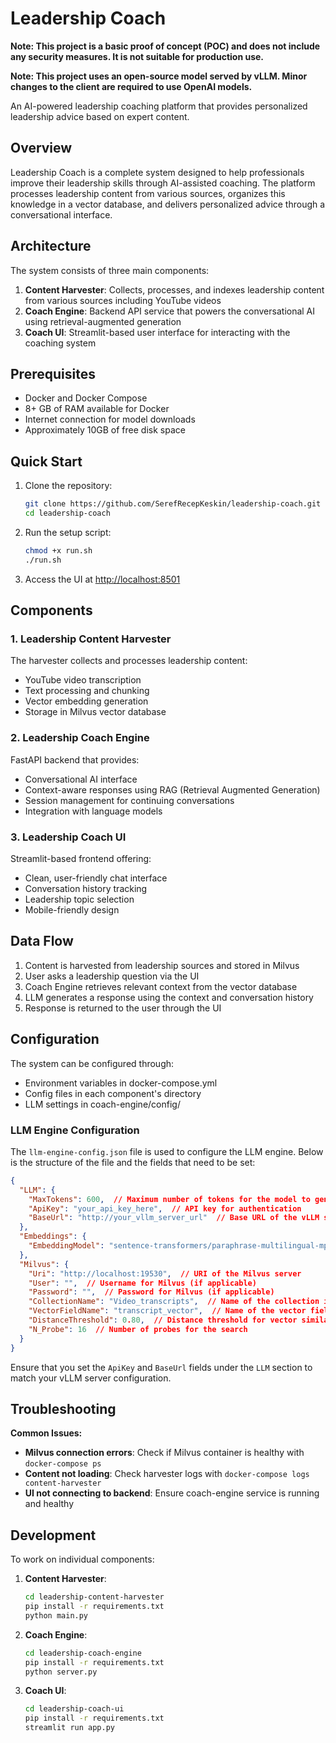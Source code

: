 # Leadership Coach

**Note: This project is a basic proof of concept (POC) and does not include any security measures. It is not suitable for production use.**

**Note: This project uses an open-source model served by vLLM. Minor changes to the client are required to use OpenAI models.**

An AI-powered leadership coaching platform that provides personalized leadership advice based on expert content.

## Overview

Leadership Coach is a complete system designed to help professionals improve their leadership skills through AI-assisted coaching. The platform processes leadership content from various sources, organizes this knowledge in a vector database, and delivers personalized advice through a conversational interface.

## Architecture

The system consists of three main components:

1. **Content Harvester**: Collects, processes, and indexes leadership content from various sources including YouTube videos
2. **Coach Engine**: Backend API service that powers the conversational AI using retrieval-augmented generation
3. **Coach UI**: Streamlit-based user interface for interacting with the coaching system

## Prerequisites

- Docker and Docker Compose
- 8+ GB of RAM available for Docker
- Internet connection for model downloads
- Approximately 10GB of free disk space

## Quick Start

1. Clone the repository:
   ```bash
   git clone https://github.com/SerefRecepKeskin/leadership-coach.git
   cd leadership-coach
   ```

2. Run the setup script:
   ```bash
   chmod +x run.sh
   ./run.sh
   ```

3. Access the UI at [http://localhost:8501](http://localhost:8501)

## Components

### 1. Leadership Content Harvester

The harvester collects and processes leadership content:
- YouTube video transcription
- Text processing and chunking
- Vector embedding generation
- Storage in Milvus vector database

### 2. Leadership Coach Engine

FastAPI backend that provides:
- Conversational AI interface
- Context-aware responses using RAG (Retrieval Augmented Generation)
- Session management for continuing conversations
- Integration with language models

### 3. Leadership Coach UI

Streamlit-based frontend offering:
- Clean, user-friendly chat interface
- Conversation history tracking
- Leadership topic selection
- Mobile-friendly design

## Data Flow

1. Content is harvested from leadership sources and stored in Milvus
2. User asks a leadership question via the UI
3. Coach Engine retrieves relevant context from the vector database
4. LLM generates a response using the context and conversation history
5. Response is returned to the user through the UI

## Configuration

The system can be configured through:
- Environment variables in docker-compose.yml
- Config files in each component's directory
- LLM settings in coach-engine/config/

### LLM Engine Configuration

The `llm-engine-config.json` file is used to configure the LLM engine. Below is the structure of the file and the fields that need to be set:

```json
{
  "LLM": {
    "MaxTokens": 600,  // Maximum number of tokens for the model to generate
    "ApiKey": "your_api_key_here",  // API key for authentication
    "BaseUrl": "http://your_vllm_server_url"  // Base URL of the vLLM server
  },
  "Embeddings": {
    "EmbeddingModel": "sentence-transformers/paraphrase-multilingual-mpnet-base-v2"  // Model used for generating embeddings
  },
  "Milvus": {
    "Uri": "http://localhost:19530",  // URI of the Milvus server
    "User": "",  // Username for Milvus (if applicable)
    "Password": "",  // Password for Milvus (if applicable)
    "CollectionName": "Video_transcripts",  // Name of the collection in Milvus
    "VectorFieldName": "transcript_vector",  // Name of the vector field in the collection
    "DistanceThreshold": 0.80,  // Distance threshold for vector similarity search
    "N_Probe": 16  // Number of probes for the search
  }
}
```

Ensure that you set the `ApiKey` and `BaseUrl` fields under the `LLM` section to match your vLLM server configuration.

## Troubleshooting

**Common Issues:**

- **Milvus connection errors**: Check if Milvus container is healthy with `docker-compose ps`
- **Content not loading**: Check harvester logs with `docker-compose logs content-harvester`
- **UI not connecting to backend**: Ensure coach-engine service is running and healthy

## Development

To work on individual components:

1. **Content Harvester**:
   ```bash
   cd leadership-content-harvester
   pip install -r requirements.txt
   python main.py
   ```

2. **Coach Engine**:
   ```bash
   cd leadership-coach-engine
   pip install -r requirements.txt
   python server.py
   ```

3. **Coach UI**:
   ```bash
   cd leadership-coach-ui
   pip install -r requirements.txt
   streamlit run app.py
   ```
